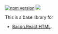 [![npm version](https://badge.fury.io/js/bacon.react.base.svg)](http://badge.fury.io/js/bacon.react.base) [![](https://david-dm.org/calmm-js/bacon.react.base.svg)](https://david-dm.org/calmm-js/bacon.react.base)

This is a base library for
* [Bacon.React.HTML](https://github.com/calmm-js/bacon.react.html).
